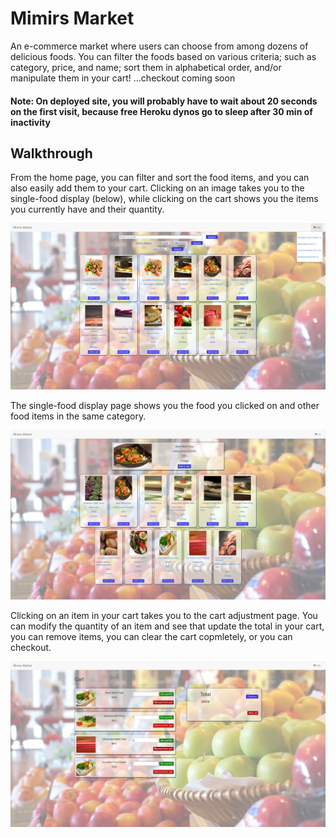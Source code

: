 # Mimirs Market

An e-commerce market where users can choose from among dozens of delicious foods. You can filter the foods based on various criteria; such as category, price, and name; sort them in alphabetical order, and/or manipulate them in your cart! ...checkout coming soon

#### Note: On deployed site, you will probably have to wait about 20 seconds on the first visit, because free Heroku dynos go to sleep after 30 min of inactivity

## Walkthrough

From the home page, you can filter and sort the food items, and you can also easily add them to your cart. Clicking on an image takes you to the single-food display (below), while clicking on the cart shows you the items you currently have and their quantity.

![main-page](public/images/screenshot-2.png)

The single-food display page shows you the food you clicked on and other food items in the same category.

![main-page](public/images/screenshot-3.png)

Clicking on an item in your cart takes you to the cart adjustment page. You can modify the quantity of an item and see that update the total in your cart, you can remove items, you can clear the cart copmletely, or you can checkout.

![main-page](public/images/screenshot-4.png)


